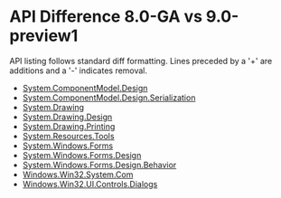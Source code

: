 # API Difference 8.0-GA vs 9.0-preview1

API listing follows standard diff formatting.
Lines preceded by a '+' are additions and a '-' indicates removal.

* [System.ComponentModel.Design](9.0-preview1_System.ComponentModel.Design.md)
* [System.ComponentModel.Design.Serialization](9.0-preview1_System.ComponentModel.Design.Serialization.md)
* [System.Drawing](9.0-preview1_System.Drawing.md)
* [System.Drawing.Design](9.0-preview1_System.Drawing.Design.md)
* [System.Drawing.Printing](9.0-preview1_System.Drawing.Printing.md)
* [System.Resources.Tools](9.0-preview1_System.Resources.Tools.md)
* [System.Windows.Forms](9.0-preview1_System.Windows.Forms.md)
* [System.Windows.Forms.Design](9.0-preview1_System.Windows.Forms.Design.md)
* [System.Windows.Forms.Design.Behavior](9.0-preview1_System.Windows.Forms.Design.Behavior.md)
* [Windows.Win32.System.Com](9.0-preview1_Windows.Win32.System.Com.md)
* [Windows.Win32.UI.Controls.Dialogs](9.0-preview1_Windows.Win32.UI.Controls.Dialogs.md)

